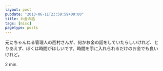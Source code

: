 ```yaml
---
layout: post
pubdate: "2013-06-11T23:59:59+09:00"
title: お金の話
tags: [misc]
pagetype: posts
---
```

元にちゃんねる管理人の西村さんが、何かお金の話をしていたらしいけれど、とりあえず、ぼくは時間がほしいです。時間を手に入れられるだけのお金でも良いけれど。

2 min.

